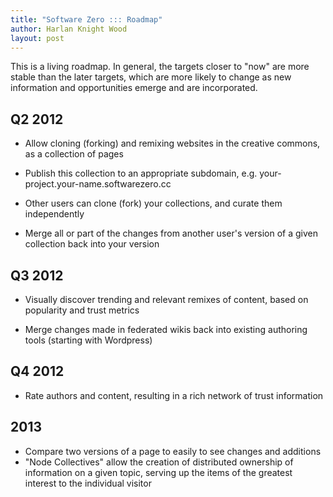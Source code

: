 ```yaml
---
title: "Software Zero ::: Roadmap"
author: Harlan Knight Wood
layout: post
---
```


This is a living roadmap.  In general, the targets closer to "now" are more stable than the later targets, which are more likely to change as new information and opportunities emerge and are incorporated.  

Q2 2012
-------

- Allow cloning (forking) and remixing websites in the creative commons, as a collection of pages

- Publish this collection to an appropriate subdomain, e.g. your-project.your-name.softwarezero.cc

- Other users can clone (fork) your collections, and curate them independently

- Merge all or part of the changes from another user's version of a given collection back into your version

Q3 2012
-------

- Visually discover trending and relevant remixes of content, based on popularity and trust metrics

- Merge changes made in federated wikis back into existing authoring tools (starting with Wordpress)

Q4 2012
-------

- Rate authors and content, resulting in a rich network of trust information

2013
----

- Compare two versions of a page to easily to see changes and additions
- "Node Collectives" allow the creation of distributed ownership of information on a given topic, serving up the items of the greatest interest to the individual visitor